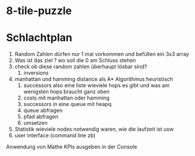 # 8-tile-puzzle

# Schlachtplan

1. Random Zahlen dürfen nur 1 mal vorkommen und befüllen ein 3x3 array
2. Was ist das ziel ? wo soll die 0 am Schluss stehen
3. check ob diese random zahlen überhaupt lösbar sind?
	1. inversions
4. manhattan und hamming distance als A* Algorithmus heuristisch
	1. successors also eine liste wieviele hops es gibt und was am wenigsten hops braucht ganz oben
	2. costs mit manhattan oder hamming
	3. successors in eine queue mit heapq
	4. queue abfragen 
	5. pfad abfragen
	6. umsetzen
5. Statistik wieviele nodes notwendig waren, wie die laufzeit ist usw
6. user interface (command line zb)

Anwendung von Mathe
KPIs ausgeben in der Console